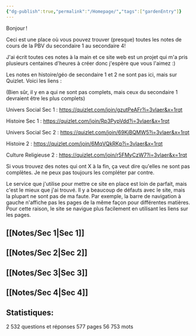 ```yaml
---
{"dg-publish":true,"permalink":"/Homepage/","tags":["gardenEntry"]}
---
```



Bonjour !

Ceci est une place où vous pouvez trouver (presque) toutes les notes de cours de la PBV du secondaire 1 au secondaire 4!
  

J'ai écrit toutes ces notes à la main et ce site web est un projet qui m'a pris plusieurs centaines d'heures à créer donc j'espère que vous l'aimez :)
  
  
  
Les notes en histoire/géo de secondaire 1 et 2 ne sont pas ici, mais sur Quizlet. Voici les liens :
  
  
(Bien sûr, il y en a qui ne sont pas complets, mais ceux du secondaire 1 devraient être les plus complets)


Univers Social Sec 1 : https://quizlet.com/join/gzutPeAFr?i=3vlaer&x=1rqt

Histoire Sec 1 : https://quizlet.com/join/Rp3PypVdd?i=3vlaer&x=1rqt

Univers Social Sec 2 : https://quizlet.com/join/69KjBQMW5?i=3vlaer&x=1rqt

Histoire 2 : https://quizlet.com/join/6MqVQkRKp?i=3vlaer&x=1rqt

Culture Religieuse 2 : https://quizlet.com/join/r5FMyCzW7?i=3vlaer&x=1rqt
  
  

  
Si vous trouvez des notes qui ont X à la fin, ça veut dire qu'elles ne sont pas complètes. Je ne peux pas toujours les compléter par contre.
  
  
Le service que j'utilise pour mettre ce site en place est loin de parfait, mais c'est le mieux que j'ai trouvé. Il y a beaucoup de défauts avec le site, mais la plupart ne sont pas de ma faute. Par exemple, la barre de navigation à gauche n'affiche pas les pages de la même façon pour différentes matières.
Pour cette raison, le site se navigue plus facilement en utilisant les liens sur les pages.

## [[Notes/Sec 1\|Sec 1]]


## [[Notes/Sec 2\|Sec 2]]


## [[Notes/Sec 3\|Sec 3]]


## [[Notes/Sec 4\|Sec 4]]


## Statistiques:
2 532 questions et réponses
577 pages
56 753 mots